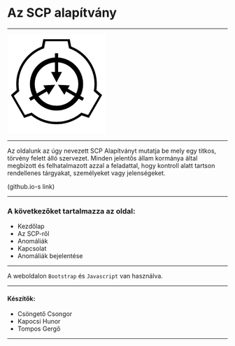 # **Az SCP alapítvány**
_________
![Logo](logo.png)
_________
Az oldalunk az úgy nevezett SCP Alapítványt mutatja be mely egy titkos, törvény felett álló szervezet. Minden jelentős állam kormánya által megbízott és felhatalmazott azzal a feladattal, hogy kontroll alatt tartson rendellenes tárgyakat, személyeket vagy jelenségeket.

(github.io-s link)
_________
### A következőket tartalmazza az oldal:
- Kezdőlap
- Az SCP-ről
- Anomáliák
- Kapcsolat
- Anomáliák bejelentése
_________
A weboldalon `Bootstrap` és `Javascript` van használva.
_________
#### Készítők:
- Csöngető Csongor
- Kapocsi Hunor
- Tompos Gergő
_________
